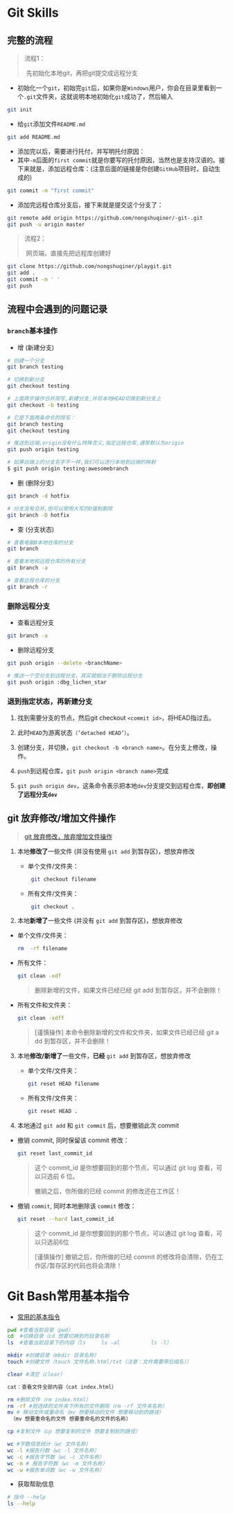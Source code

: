 # Git Skills

## 完整的流程

>流程1：
>
>​	先初始化本地git，再把git提交成远程分支

- 初始化一个`git`，初始完`git`后，如果你是`Windows`用户，你会在目录里看到一个`.git`文件夹，这就说明本地初始化`git`成功了，然后输入

```bash
git init
```

- 给`git`添加文件`README.md`

```bash
git add README.md
```

- 添加完以后，需要进行托付，并写明托付原因：
- 其中`-m`后面的`first commit`就是你要写的托付原因，当然也是支持汉语的。接下来就是，添加远程仓库：(注意后面的链接是你创建`GitHub`项目时，自动生成的)

```bash
git commit -m "first commit"
```

- 添加完远程仓库分支后，接下来就是提交这个分支了：
```bash
git remote add origin https://github.com/nongshuqiner/-git-.git
git push -u origin master
```

> 流程2：
>
> ​	网页端，直接先把远程库创建好

```bash
git clone https://github.com/nongshuqiner/playgit.git
git add .
git commit -m ' '
git push
```



## 流程中会遇到的问题记录

### `branch`基本操作

- 增 (新建分支)

```bash
# 创建一个分支
git branch testing

# 切换到新分支
git checkout testing

# 上面两步操作合并简写,新建分支,并将本地HEAD切换到新分支上
git checkout -b testing

# 它是下面两条命令的简写：
git branch testing
git checkout testing

# 推送到远端,origin没有什么特殊含义,指定远程仓库,通常默认为origin
git push origin testing

# 如果远端上的分支名字不一样,我们可以进行本地到远端的映射
$ git push origin testing:awesomebranch
```

- 删 (删除分支)

```bash
git branch -d hotfix

# 分支没有合并,但可以使用大写的D强制删除
git branch -D hotfix
```

- 查 (分支状态)

```bash
# 查看电脑B本地仓库的分支
git branch

# 查看本地和远程仓库的所有分支
git branch -a

# 查看远程仓库的分支
git branch -r
```

### 删除远程分支

- 查看远程分支

```bash
git branch -a
```

- 删除远程分支

```bash
git push origin --delete <branchName>

# 推送一个空分支到远程分支，其实就相当于删除远程分支
git push origin :dbg_lichen_star
```

### 退到指定状态，再新建分支

1. 找到需要分支的节点，然后git checkout `<commit id>`，将HEAD指过去。

2. 此时`HEAD`为游离状态`（’detached HEAD‘）`。

3. 创建分支，并切换，`git checkout -b <branch name>`。在分支上修改，操作。

4. `push`到远程仓库，`git push origin <branch name>`完成

5. `git push origin dev`，这条命令表示把本地`dev`分支提交到远程仓库，**即创建了远程分支`dev`**

   

## git 放弃修改/增加文件操作

> [git 放弃修改，放弃增加文件操作](https://blog.csdn.net/ustccw/article/details/79068547)

1. 本地**修改了**一些文件 (并没有使用 `git add` 到暂存区)，想放弃修改

   - 单个文件/文件夹：

     ```bash
      git checkout filename
     ```

   - 所有文件/文件夹：

     ```bash
      git checkout .
     ```
   
     

2. 本地**新增了**一些文件 (并没有 `git add` 到暂存区)，想放弃修改

  - 单个文件/文件夹：

    ```bash
    rm  -rf filename
    ```

  - 所有文件：

    ```bash
    git clean -xdf
    ```

    > 删除新增的文件，如果文件已经已经 git add 到暂存区，并不会删除！

  - 所有文件和文件夹：
  
    ```bash
    git clean -xdff
    ```
  
    >  [谨慎操作] 本命令删除新增的文件和文件夹，如果文件已经已经 git a dd 到暂存区，并不会删除！



3. 本地**修改/新增了**一些文件，**已经** `git add` 到暂存区，想放弃修改

   - 单个文件/文件夹：

     ```bash
     git reset HEAD filename
     ```
   
   - 所有文件/文件夹：
   
       ```bash
       git reset HEAD .
       ```
   
   
   
4. 本地通过 `git add` 和 `git commit` 后，想要撤销此次 commit

  - 撤销 commit, 同时保留该 commit 修改：

    ```bash
    git reset last_commit_id
    ```

    >
    > 这个 commit_id 是你想要回到的那个节点，可以通过 git log 查看，可以只选前 6 位。
    >
    > 撤销之后，你所做的已经 commit 的修改还在工作区！

  - 撤销 `commit`, 同时本地删除该 `commit` 修改：

    ```bash
    git reset --hard last_commit_id
    ```

    > 这个 commit_id 是你想要回到的那个节点，可以通过 git log 查看，可以只选前6位
    >
    > [谨慎操作] 撤销之后，你所做的已经 commit 的修改将会清除，仍在工作区/暂存区的代码也将会清除！



# Git Bash常用基本指令

- [常用的基本指令](https://www.jianshu.com/p/2ccdfd59e215)

```bash
pwd #查看当前目录（pwd）
cd  #切换目录（cd 想要切换到的目录名称
ls  #查看当前目录下的内容（ls     ls -al          ls -l）

mkdir #创建目录（mkdir 目录名称）
touch #创建文件（touch 文件名称.html/txt（注意：文件需要带后缀名））

clear #清空（clear）

cat：查看文件全部内容（cat index.html）

rm #删除文件（rm index.html）
rm -rf #把选择的文件夹下所有的文件删除（rm -rf 文件夹名称）
mv # 移动文件或重命名（mv 想要移动的文件 想要移动到的路径）
 （mv 想要重命名的文件 想要重命名的文件的名称）

cp #复制文件（cp 想要复制的文件 想要复制到的路径）

wc #字数信息统计（wc 文件名称）
wc -l #报告行数（wc -l 文件名称）
wc -c #报告字节数（wc -c 文件名称）
wc -m # 报告字符数（wc -m 文件名称）
wc -w #报告单词数（wc -w 文件名称）
```



- 获取帮助信息

```bash
# 指令 --help
ls --help
```

